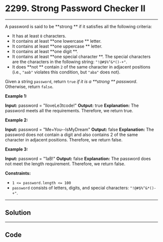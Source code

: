 # 2299. Strong Password Checker II

---

A password is said to be **strong ** if it satisfies all the following criteria:

  * It has at least `8` characters.
  * It contains at least **one lowercase ** letter.
  * It contains at least **one uppercase ** letter.
  * It contains at least **one digit **.
  * It contains at least **one special character **. The special characters are the characters in the following string: `"!@#$%^&*()-+"`.
  * It does **not ** contain `2` of the same character in adjacent positions (i.e., `"aab"` violates this condition, but `"aba"` does not).



Given a string `password`, return `true` _if it is a **strong ** password_. Otherwise, return `false`.

 

**Example 1:**


**Input:** password = "IloveLe3tcode!"
**Output:** true
**Explanation:** The password meets all the requirements. Therefore, we return true.


**Example 2:**


**Input:** password = "Me+You--IsMyDream"
**Output:** false
**Explanation:** The password does not contain a digit and also contains 2 of the same character in adjacent positions. Therefore, we return false.


**Example 3:**


**Input:** password = "1aB!"
**Output:** false
**Explanation:** The password does not meet the length requirement. Therefore, we return false.

 

**Constraints:**

  * `1 <= password.length <= 100`
  * `password` consists of letters, digits, and special characters: `"!@#$%^&*()-+"`.

---

## Solution



---

## Code
```python


```